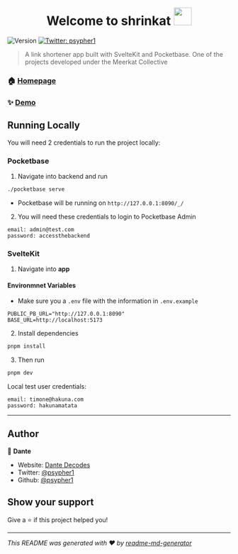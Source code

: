  <h1 style="text-align: center;"> Welcome to shrinkat <img src="/meerkat.png" width="40" height="auto" /> </h1>

![Version](https://img.shields.io/badge/version-1.0-blue.svg?cacheSeconds=2592000)
[![Twitter: psypher1](https://img.shields.io/twitter/follow/psypher1.svg?style=social)](https://twitter.com/psypher1)

> A link shortener app built with SvelteKit and Pocketbase. One of the projects developed under the Meerkat Collective

### 🏠 [Homepage](https://shrinkat.netlify.app)

### ✨ [Demo](https://shrinkat.netlify.app)

## Running Locally

You will need 2 credentials to run the project locally:

### Pocketbase

1. Navigate into backend and run

```sh
./pocketbase serve
```

- Pocketbase will be running on `http://127.0.0.1:8090/_/`

2. You will need these credentials to login to Pocketbase Admin

```
email: admin@test.com
password: accessthebackend
```

### SvelteKit

1. Navigate into **app**

#### Environmnet Variables

- Make sure you a `.env` file with the information in `.env.example`

```
PUBLIC_PB_URL="http://127.0.0.1:8090"
BASE_URL=http://localhost:5173
```

2. Install dependencies

```sh
pnpm install
```

3. Then run

```sh
pnpm dev
```

Local test user credentials:

```
email: timone@hakuna.com
password: hakunamatata
```

---

## Author

👤 **Dante**

- Website: [Dante Decodes](https://dantedecodes.vercel.app/)
- Twitter: [@psypher1](https://twitter.com/psypher1)
- Github: [@psypher1](https://github.com/psypher1)

## Show your support

Give a ⭐️ if this project helped you!

---

_This README was generated with ❤️ by [readme-md-generator](https://github.com/kefranabg/readme-md-generator)_
